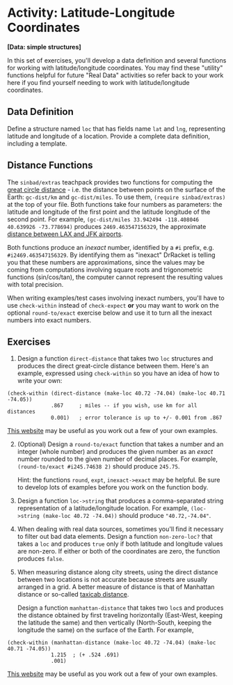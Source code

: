# Activity: Latitude-Longitude Coordinates
**[Data: simple structures]**

In this set of exercises, you'll develop a data definition and several functions for working with latitude/longitude coordinates. You may find these "utility" functions helpful for future "Real Data" activities so refer back to your work here if you find yourself needing to work with latitude/longitude coordinates.

## Data Definition

Define a structure named `loc` that has fields name `lat` and `lng`, representing latitude and longitude of a location. Provide a complete data definition, including a template.


## Distance Functions

The `sinbad/extras` teachpack provides two functions for computing the [great circle distance](https://en.wikipedia.org/wiki/Great-circle_distance) - i.e. the distance between points on the surface of the Earth: `gc-dist/km` and `gc-dist/miles`. To use them, `(require sinbad/extras)` at the top of your file. Both functions take four numbers as parameters: the latitude and longitude of the first point and the latitude longitude of the second point. For example, `(gc-dist/miles 33.942494 -118.408046 40.639926 -73.778694)` produces `2469.463547156329`, the approximate [distance between LAX and JFK airports](http://www.gcmap.com/mapui?P=LAX-JFK).

Both functions produce an *inexact* number, identified by a `#i` prefix, e.g. `#i2469.463547156329`. By identifying them as "inexact" DrRacket is telling you that these numbers are approximations, since the values may be coming from computations involving square roots and trigonometric functions (sin/cos/tan), the computer cannot represent the resulting values with total precision.

When writing examples/test cases involving inexact numbers, you'll have to use `check-within` instead of `check-expect` **or** you may want to work on the optional `round-to/exact` exercise below and use it to turn all the inexact numbers into exact numbers.


## Exercises

1. Design a function `direct-distance` that takes two `loc` structures and produces the direct great-circle distance between them. Here's an example, expressed using `check-within` so you have an idea of how to write your own:

````
(check-within (direct-distance (make-loc 40.72 -74.04) (make-loc 40.71 -74.05))
              .867     ; miles -- if you wish, use km for all distances
              0.001)   ; error tolerance is up to +/- 0.001 from .867
````

   [This website](http://www.onlineconversion.com/map_greatcircle_distance.htm) may be useful as you work out a few of your own examples.

2. (Optional) Design a `round-to/exact` function that takes a number and an integer (whole number) and produces the given number as an *exact* number rounded to the given number of decimal places. For example, `(round-to/exact #i245.74638 2)` should produce `245.75`.

   Hint: the functions `round`, `expt`, `inexact->exact` may be helpful. Be sure to develop lots of examples before you work on the function body.

3. Design a function `loc->string` that produces a comma-separated string representation of a latitude/longitude location. For example, `(loc->string (make-loc 40.72 -74.04))` should produce `"40.72,-74.04"`.

4. When dealing with real data sources, sometimes you'll find it necessary to filter out bad data elements. Design a function `non-zero-loc?` that takes a `loc` and produces `true` only if both latitude and longitude values are non-zero. If either or both of the coordinates are zero, the function produces `false`.

5. When measuring distance along city streets, using the direct distance between two locations is not accurate because streets are usually arranged in a grid. A better measure of distance is that of Manhattan distance or so-called [taxicab distance](https://en.wikipedia.org/wiki/Taxicab_geometry). 

   Design a function `manhattan-distance` that takes two `loc`s and produces the distance obtained by first traveling horizontally (East-West, keeping the latitude the same) and then vertically (North-South, keeping the longitude the same) on the surface of the Earth. For example,
  
````
(check-within (manhattan-distance (make-loc 40.72 -74.04) (make-loc 40.71 -74.05))
              1.215  ; (+ .524 .691)
              .001)
````

   [This website](http://www.onlineconversion.com/map_greatcircle_distance.htm) may be useful as you work out a few of your own examples.



